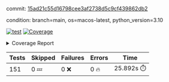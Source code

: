 commit: [15ad21c55d16798cee3af2738d5c9cf439862db2](https://github.com/rcmdnk/homebrew-file/tree/15ad21c55d16798cee3af2738d5c9cf439862db2)

condition: branch=main, os=macos-latest, python_version=3.10

[![test](https://github.com/rcmdnk/homebrew-file/actions/workflows/test.yml/badge.svg)](https://github.com/rcmdnk/homebrew-file/actions/runs/13159379250)
<a href="https://github.com/rcmdnk/homebrew-file/blob/15ad21c55d16798cee3af2738d5c9cf439862db2/README.md"><img alt="Coverage" src="https://img.shields.io/badge/Coverage-0%25-red.svg" /></a><details><summary>Coverage Report </summary><table><tr><th>File</th><th>Stmts</th><th>Miss</th><th>Cover</th><th>Missing</th></tr><tbody><tr><td colspan="5"><b>src/brew_file</b></td></tr><tr><td>&nbsp; &nbsp;<a href="https://github.com/rcmdnk/homebrew-file/blob/15ad21c55d16798cee3af2738d5c9cf439862db2/src/brew_file/__init__.py">\_\_init\_\_.py</a></td><td>3</td><td>3</td><td>0%</td><td><a href="https://github.com/rcmdnk/homebrew-file/blob/15ad21c55d16798cee3af2738d5c9cf439862db2/src/brew_file/__init__.py#L1-L4">1&ndash;4</a></td></tr><tr><td>&nbsp; &nbsp;<a href="https://github.com/rcmdnk/homebrew-file/blob/15ad21c55d16798cee3af2738d5c9cf439862db2/src/brew_file/brew_file.py">brew_file.py</a></td><td>1232</td><td>1232</td><td>0%</td><td><a href="https://github.com/rcmdnk/homebrew-file/blob/15ad21c55d16798cee3af2738d5c9cf439862db2/src/brew_file/brew_file.py#L1-L2311">1&ndash;2311</a></td></tr><tr><td>&nbsp; &nbsp;<a href="https://github.com/rcmdnk/homebrew-file/blob/15ad21c55d16798cee3af2738d5c9cf439862db2/src/brew_file/brew_helper.py">brew_helper.py</a></td><td>222</td><td>222</td><td>0%</td><td><a href="https://github.com/rcmdnk/homebrew-file/blob/15ad21c55d16798cee3af2738d5c9cf439862db2/src/brew_file/brew_helper.py#L1-L373">1&ndash;373</a></td></tr><tr><td>&nbsp; &nbsp;<a href="https://github.com/rcmdnk/homebrew-file/blob/15ad21c55d16798cee3af2738d5c9cf439862db2/src/brew_file/brew_info.py">brew_info.py</a></td><td>393</td><td>393</td><td>0%</td><td><a href="https://github.com/rcmdnk/homebrew-file/blob/15ad21c55d16798cee3af2738d5c9cf439862db2/src/brew_file/brew_info.py#L1-L600">1&ndash;600</a></td></tr><tr><td>&nbsp; &nbsp;<a href="https://github.com/rcmdnk/homebrew-file/blob/15ad21c55d16798cee3af2738d5c9cf439862db2/src/brew_file/info.py">info.py</a></td><td>11</td><td>11</td><td>0%</td><td><a href="https://github.com/rcmdnk/homebrew-file/blob/15ad21c55d16798cee3af2738d5c9cf439862db2/src/brew_file/info.py#L1-L17">1&ndash;17</a></td></tr><tr><td>&nbsp; &nbsp;<a href="https://github.com/rcmdnk/homebrew-file/blob/15ad21c55d16798cee3af2738d5c9cf439862db2/src/brew_file/main.py">main.py</a></td><td>166</td><td>166</td><td>0%</td><td><a href="https://github.com/rcmdnk/homebrew-file/blob/15ad21c55d16798cee3af2738d5c9cf439862db2/src/brew_file/main.py#L1-L667">1&ndash;667</a></td></tr><tr><td>&nbsp; &nbsp;<a href="https://github.com/rcmdnk/homebrew-file/blob/15ad21c55d16798cee3af2738d5c9cf439862db2/src/brew_file/utils.py">utils.py</a></td><td>70</td><td>70</td><td>0%</td><td><a href="https://github.com/rcmdnk/homebrew-file/blob/15ad21c55d16798cee3af2738d5c9cf439862db2/src/brew_file/utils.py#L1-L134">1&ndash;134</a></td></tr><tr><td><b>TOTAL</b></td><td><b>2097</b></td><td><b>2097</b></td><td><b>0%</b></td><td>&nbsp;</td></tr></tbody></table></details>

| Tests | Skipped | Failures | Errors | Time |
| ----- | ------- | -------- | -------- | ------------------ |
| 151 | 0 :zzz: | 0 :x: | 0 :fire: | 25.892s :stopwatch: |

